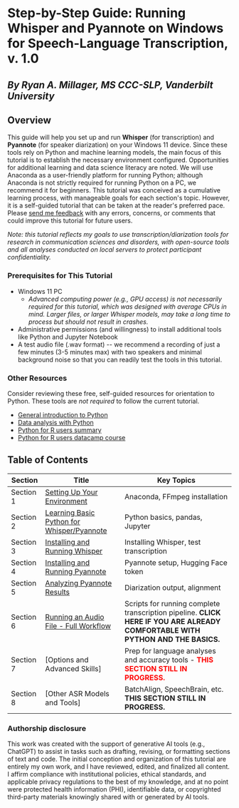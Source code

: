 # Step-by-Step Guide: Running Whisper and Pyannote on Windows for Speech-Language Transcription, v. 1.0

## *By Ryan A. Millager, MS CCC-SLP, Vanderbilt University*

## **Overview**

This guide will help you set up and run **Whisper** (for transcription) and **Pyannote** (for speaker diarization) on your Windows 11 device. Since these tools rely on Python and machine learning models, the main focus of this tutorial is to establish the necessary environment configured. Opportunities for additional learning and data science literacy are noted. We will use Anaconda as a user-friendly platform for running Python; although Anaconda is not strictly required for running Python on a PC, we recommend it for beginners. This tutorial was conceived as a cumulative learning process, with manageable goals for each section's topic. However, it is a self-guided tutorial that can be taken at the reader's preferred pace. Please [send me feedback](mailto:ryan.a.millager@vanderbilt.edu) with any errors, concerns, or comments that could improve this tutorial for future users.

*Note: this tutorial reflects my goals to use transcription/diarization tools for research in communication sciences and disorders, with open-source tools and all analyses conducted on local servers to protect participant confidentiality.*

### **Prerequisites for This Tutorial**

- Windows 11 PC
    - *Advanced computing power (e.g., GPU access) is not necessarily required for this tutorial, which was designed with average CPUs in mind. Larger files, or larger Whisper models, may take a long time to process but should not result in crashes.*
- Administrative permissions (and willingness) to install additional tools like Python and Jupyter Notebook
- A test audio file (.wav format) -- we recommend a recording of just a few minutes (3-5 minutes max) with two speakers and minimal background noise so that you can readily test the tools in this tutorial.

### **Other Resources**

Consider reviewing these free, self-guided resources for orientation to Python. These tools are *not required* to follow the current tutorial.
- [General introduction to Python](https://www.freecodecamp.org/learn/python-for-everybody/)
- [Data analysis with Python](https://www.freecodecamp.org/learn/data-analysis-with-python/)
- [Python for R users summary](https://rebeccabarter.com/blog/2023-09-11-from_r_to_python)
- [Python for R users datacamp course](https://www.datacamp.com/courses/python-for-r-users)

## Table of Contents

| Section | Title | Key Topics |
|-----|-------|------------|
| Section 1 | [Setting Up Your Environment](python_for_asr_tutorial_day1.md) | Anaconda, FFmpeg installation |
| Section 2 | [Learning Basic Python for Whisper/Pyannote](python_for_asr_tutorial_day2.md) | Python basics, pandas, Jupyter |
| Section 3 | [Installing and Running Whisper](python_for_asr_tutorial_day3.md) | Installing Whisper, test transcription |
| Section 4 | [Installing and Running Pyannote](python_for_asr_tutorial_day4.md) | Pyannote setup, Hugging Face token |
| Section 5 | [Analyzing Pyannote Results](python_for_asr_tutorial_day5.md) | Diarization output, alignment |
| Section 6 | [Running an Audio File - Full Workflow](python_for_asr_tutorial_day6.md) | Scripts for running complete transcription pipeline. **CLICK HERE IF YOU ARE ALREADY COMFORTABLE WITH PYTHON AND THE BASICS.** |
| Section 7 | [Options and Advanced Skills] | Prep for language analyses and accuracy tools - <span style="color:red">**THIS SECTION STILL IN PROGRESS.**</span> |
| Section 8 | [Other ASR Models and Tools] | BatchAlign, SpeechBrain, etc. **THIS SECTION STILL IN PROGRESS.**|

### Authorship disclosure

This work was created with the support of generative AI tools (e.g., ChatGPT) to assist in tasks such as drafting, revising, or formatting sections of text and code. The initial conception and organization of this tutorial are entirely my own work, and I have reviewed, edited, and finalized all content. I affirm compliance with institutional policies, ethical standards, and applicable privacy regulations to the best of my knowledge, and at no point were protected health information (PHI), identifiable data, or copyrighted third-party materials knowingly shared with or generated by AI tools.